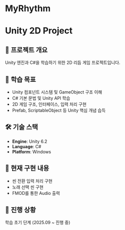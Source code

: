 # MyRhythm

# Unity 2D Project

## 📌 프로젝트 개요
Unity 엔진과 C#을 학습하기 위한 2D 리듬 게임 프로젝트입니다.

## 🎯 학습 목표
- Unity 컴포넌트 시스템 및 GameObject 구조 이해
- C# 기본 문법 및 Unity API 학습
- 2D 게임 구조, 인터페이스, 입력 처리 구현
- Prefab, ScriptableObject 등 Unity 핵심 개념 습득

## 🛠️ 기술 스택
- **Engine**: Unity 6.2
- **Language**: C#
- **Platform**: Windows

## 📁 현재 구현 내용
- 씬 전환 입력 처리 구현
- 노래 선택 씬 구현
- FMOD를 통한 Audio 출력

## 🌱 진행 상황
학습 초기 단계 (2025.09 ~ 진행 중)
